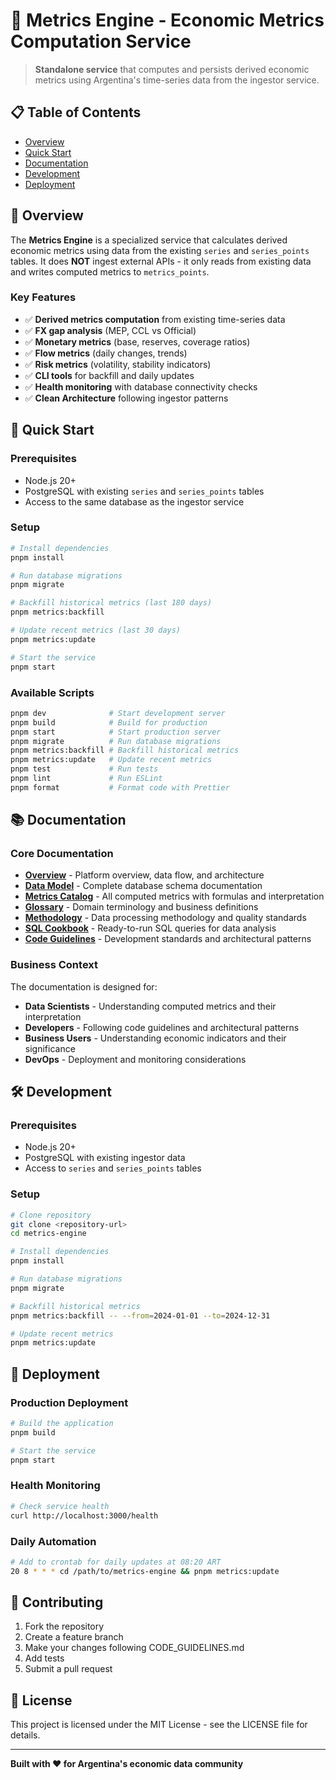 # 🧮 Metrics Engine - Economic Metrics Computation Service

> **Standalone service** that computes and persists derived economic metrics using Argentina's time-series data from the ingestor service.

## 📋 Table of Contents

- [Overview](#overview)
- [Quick Start](#quick-start)
- [Documentation](#documentation)
- [Development](#development)
- [Deployment](#deployment)

## 🎯 Overview

The **Metrics Engine** is a specialized service that calculates derived economic metrics using data from the existing `series` and `series_points` tables. It does **NOT** ingest external APIs - it only reads from existing data and writes computed metrics to `metrics_points`.

### Key Features

- ✅ **Derived metrics computation** from existing time-series data
- ✅ **FX gap analysis** (MEP, CCL vs Official)
- ✅ **Monetary metrics** (base, reserves, coverage ratios)
- ✅ **Flow metrics** (daily changes, trends)
- ✅ **Risk metrics** (volatility, stability indicators)
- ✅ **CLI tools** for backfill and daily updates
- ✅ **Health monitoring** with database connectivity checks
- ✅ **Clean Architecture** following ingestor patterns

## 🚀 Quick Start

### Prerequisites

- Node.js 20+
- PostgreSQL with existing `series` and `series_points` tables
- Access to the same database as the ingestor service

### Setup

```bash
# Install dependencies
pnpm install

# Run database migrations
pnpm migrate

# Backfill historical metrics (last 180 days)
pnpm metrics:backfill

# Update recent metrics (last 30 days)
pnpm metrics:update

# Start the service
pnpm start
```

### Available Scripts

```bash
pnpm dev              # Start development server
pnpm build            # Build for production
pnpm start            # Start production server
pnpm migrate          # Run database migrations
pnpm metrics:backfill # Backfill historical metrics
pnpm metrics:update   # Update recent metrics
pnpm test             # Run tests
pnpm lint             # Run ESLint
pnpm format           # Format code with Prettier
```

## 📚 Documentation

### Core Documentation

- **[Overview](docs/overview.md)** - Platform overview, data flow, and architecture
- **[Data Model](docs/data-model.md)** - Complete database schema documentation
- **[Metrics Catalog](docs/metrics-catalog.md)** - All computed metrics with formulas and interpretation
- **[Glossary](docs/glossary.md)** - Domain terminology and business definitions
- **[Methodology](docs/methodology.md)** - Data processing methodology and quality standards
- **[SQL Cookbook](docs/sql-cookbook.md)** - Ready-to-run SQL queries for data analysis
- **[Code Guidelines](CODE_GUIDELINES.md)** - Development standards and architectural patterns

### Business Context

The documentation is designed for:
- **Data Scientists** - Understanding computed metrics and their interpretation
- **Developers** - Following code guidelines and architectural patterns
- **Business Users** - Understanding economic indicators and their significance
- **DevOps** - Deployment and monitoring considerations

## 🛠️ Development

### Prerequisites

- Node.js 20+
- PostgreSQL with existing ingestor data
- Access to `series` and `series_points` tables

### Setup

```bash
# Clone repository
git clone <repository-url>
cd metrics-engine

# Install dependencies
pnpm install

# Run database migrations
pnpm migrate

# Backfill historical metrics
pnpm metrics:backfill -- --from=2024-01-01 --to=2024-12-31

# Update recent metrics
pnpm metrics:update
```

## 🚢 Deployment

### Production Deployment

```bash
# Build the application
pnpm build

# Start the service
pnpm start
```

### Health Monitoring

```bash
# Check service health
curl http://localhost:3000/health
```

### Daily Automation

```bash
# Add to crontab for daily updates at 08:20 ART
20 8 * * * cd /path/to/metrics-engine && pnpm metrics:update
```

## 🤝 Contributing

1. Fork the repository
2. Create a feature branch
3. Make your changes following CODE_GUIDELINES.md
4. Add tests
5. Submit a pull request

## 📄 License

This project is licensed under the MIT License - see the LICENSE file for details.

---

**Built with ❤️ for Argentina's economic data community**